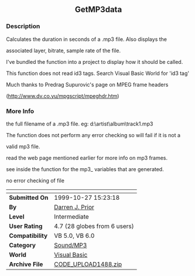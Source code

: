 ﻿<div align="center">

## GetMP3data


</div>

### Description

Calculates the duration in seconds of a .mp3 file. Also displays the

associated layer, bitrate, sample rate of the file.

I've bundled the function into a project to display how it should be called.

This function does not read id3 tags. Search Visual Basic World for 'id3 tag'

Much thanks to Predrag Supurovic's page on MPEG frame headers

(http://www.dv.co.yu/mpgscript/mpeghdr.htm)
 
### More Info
 
the full filename of a .mp3 file. eg: d:\artist\album\track1.mp3

The function does not perform any error checking so will fail if it is not a

valid mp3 file.

read the web page mentioned earlier for more info on mp3 frames.

see inside the function for the mp3_ variables that are generated.

no error checking of file


<span>             |<span>
---                |---
**Submitted On**   |1999-10-27 15:23:18
**By**             |[Darren J\. Prior](https://github.com/Planet-Source-Code/PSCIndex/blob/master/ByAuthor/darren-j-prior.md)
**Level**          |Intermediate
**User Rating**    |4.7 (28 globes from 6 users)
**Compatibility**  |VB 5\.0, VB 6\.0
**Category**       |[Sound/MP3](https://github.com/Planet-Source-Code/PSCIndex/blob/master/ByCategory/sound-mp3__1-45.md)
**World**          |[Visual Basic](https://github.com/Planet-Source-Code/PSCIndex/blob/master/ByWorld/visual-basic.md)
**Archive File**   |[CODE\_UPLOAD1488\.zip](https://github.com/Planet-Source-Code/darren-j-prior-getmp3data__1-4185/archive/master.zip)








